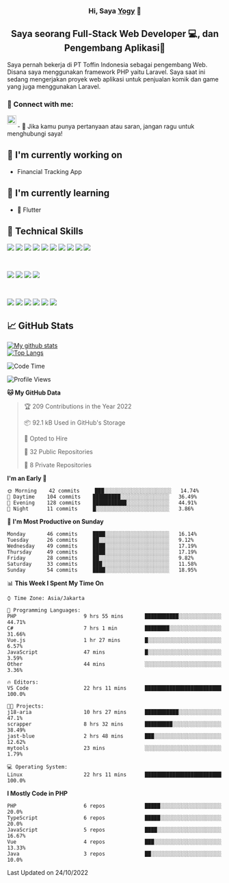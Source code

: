 <h3 align="center">
Hi, Saya <a href="#" target="_blank" rel="noreferrer">Yogy</a> 👋
</h3>

<h2 align="center">
Saya seorang Full-Stack Web Developer 💻, dan Pengembang Aplikasi📱
</h2>

Saya pernah bekerja di PT Toffin Indonesia sebagai pengembang Web. Disana saya menggunakan framework PHP yaitu Laravel. Saya saat ini sedang mengerjakan proyek web aplikasi untuk penjualan komik dan game yang juga menggunakan Laravel.

### 🤝 Connect with me:

<a href="https://www.linkedin.com/in/yogyphang/"><img align="left" src="https://raw.githubusercontent.com/yushi1007/yushi1007/main/images/linkedin.svg" alt="Nothing628 | LinkedIn" width="21px"/></a>
<!-- <a href="https://instagram.com/yushi.95"><img align="left" src="https://raw.githubusercontent.com/yushi1007/yushi1007/main/images/instagram.svg" alt="Nothing628 | Instagram" width="21px"/></a> -->
</br>
- 💬 Jika kamu punya pertanyaan atau saran, jangan ragu untuk menghubungi saya!

## 🔭 I'm currently working on

- Financial Tracking App

## 🌱 I'm currently learning

- 📱 Flutter

## 💼 Technical Skills

![](https://img.shields.io/badge/Code-Vue-informational?style=flat&logo=vue.js&color=4FC08D)
![](https://img.shields.io/badge/Code-React-informational?style=flat&logo=react&color=61DAFB)
![](https://img.shields.io/badge/Code-Redux-informational?style=flat&logo=Redux&color=764ABC)
![](https://img.shields.io/badge/Code-JavaScript-informational?style=flat&logo=JavaScript&color=F7DF1E)
![](https://img.shields.io/badge/Code-Typescript-informational?style=flat&logo=TypeScript&color=3178C6)
![](https://img.shields.io/badge/Code-HTML5-informational?style=flat&logo=HTML5&color=E34F26)
![](https://img.shields.io/badge/Code-PostgreSQL-informational?style=flat&logo=PostgreSQL&color=336791)
![](https://img.shields.io/badge/Code-SQLite-informational?style=flat&logo=SQLite&color=003B57)
![](https://img.shields.io/badge/Code-PHP-informational?style=flat&logo=php&color=777BB4)
![](https://img.shields.io/badge/Code-CSharp-informational?style=flat&logo=C%20Sharp&color=239120)

</br>

![](https://img.shields.io/badge/Style-Bootstrap-informational?style=flat&logo=Bootstrap&color=7952B3)
![](https://img.shields.io/badge/Style-CSS3-informational?style=flat&logo=CSS3&color=1572B6)
![](https://img.shields.io/badge/Style-styled--components-informational?style=flat&logo=styled-components&color=DB7093)
![](https://img.shields.io/badge/Style-Material--UI-informational?style=flat&logo=Material-UI&color=0081CB)


</br>

![](https://img.shields.io/badge/Tools-Figma-informational?style=flat&logo=Figma&color=F24E1E)
![](https://img.shields.io/badge/Tools-NPM-informational?style=flat&logo=NPM&color=CB3837)
![](https://img.shields.io/badge/Tools-Yarn-informational?style=flat&logo=Yarn&color=2C8EBB)
![](https://img.shields.io/badge/Tools-Postman-informational?style=flat&logo=Postman&color=FF6C37)
![](https://img.shields.io/badge/Tools-Git-informational?style=flat&logo=Git&color=F05032)
![](https://img.shields.io/badge/Tools-GitHub-informational?style=flat&logo=GitHub&color=181717)

## 📈 GitHub Stats 

[![My github stats](https://github-readme-stats.vercel.app/api?username=nothing628)](https://github.com/nothing628)
</br>
[![Top Langs](https://github-readme-stats.vercel.app/api/top-langs/?username=nothing628)](https://github.com/nothing628)
</br>

<!--START_SECTION:waka-->
![Code Time](http://img.shields.io/badge/Code%20Time-620%20hrs%2017%20mins-blue)

![Profile Views](http://img.shields.io/badge/Profile%20Views-0-blue)

**🐱 My GitHub Data** 

> 🏆 209 Contributions in the Year 2022
 > 
> 📦 92.1 kB Used in GitHub's Storage 
 > 
> 💼 Opted to Hire
 > 
> 📜 32 Public Repositories 
 > 
> 🔑 8 Private Repositories  
 > 
**I'm an Early 🐤** 

```text
🌞 Morning    42 commits     ███░░░░░░░░░░░░░░░░░░░░░░   14.74% 
🌆 Daytime    104 commits    █████████░░░░░░░░░░░░░░░░   36.49% 
🌃 Evening    128 commits    ███████████░░░░░░░░░░░░░░   44.91% 
🌙 Night      11 commits     █░░░░░░░░░░░░░░░░░░░░░░░░   3.86%

```
📅 **I'm Most Productive on Sunday** 

```text
Monday       46 commits     ████░░░░░░░░░░░░░░░░░░░░░   16.14% 
Tuesday      26 commits     ██░░░░░░░░░░░░░░░░░░░░░░░   9.12% 
Wednesday    49 commits     ████░░░░░░░░░░░░░░░░░░░░░   17.19% 
Thursday     49 commits     ████░░░░░░░░░░░░░░░░░░░░░   17.19% 
Friday       28 commits     ██░░░░░░░░░░░░░░░░░░░░░░░   9.82% 
Saturday     33 commits     ███░░░░░░░░░░░░░░░░░░░░░░   11.58% 
Sunday       54 commits     ████░░░░░░░░░░░░░░░░░░░░░   18.95%

```


📊 **This Week I Spent My Time On** 

```text
⌚︎ Time Zone: Asia/Jakarta

💬 Programming Languages: 
PHP                      9 hrs 55 mins       ███████████░░░░░░░░░░░░░░   44.71% 
C#                       7 hrs 1 min         ████████░░░░░░░░░░░░░░░░░   31.66% 
Vue.js                   1 hr 27 mins        █░░░░░░░░░░░░░░░░░░░░░░░░   6.57% 
JavaScript               47 mins             █░░░░░░░░░░░░░░░░░░░░░░░░   3.59% 
Other                    44 mins             ░░░░░░░░░░░░░░░░░░░░░░░░░   3.36%

🔥 Editors: 
VS Code                  22 hrs 11 mins      █████████████████████████   100.0%

🐱‍💻 Projects: 
j18-aria                 10 hrs 27 mins      ███████████░░░░░░░░░░░░░░   47.1% 
scrapper                 8 hrs 32 mins       █████████░░░░░░░░░░░░░░░░   38.49% 
jast-blue                2 hrs 48 mins       ███░░░░░░░░░░░░░░░░░░░░░░   12.62% 
mytools                  23 mins             ░░░░░░░░░░░░░░░░░░░░░░░░░   1.79%

💻 Operating System: 
Linux                    22 hrs 11 mins      █████████████████████████   100.0%

```

**I Mostly Code in PHP** 

```text
PHP                      6 repos             █████░░░░░░░░░░░░░░░░░░░░   20.0% 
TypeScript               6 repos             █████░░░░░░░░░░░░░░░░░░░░   20.0% 
JavaScript               5 repos             ████░░░░░░░░░░░░░░░░░░░░░   16.67% 
Vue                      4 repos             ███░░░░░░░░░░░░░░░░░░░░░░   13.33% 
Java                     3 repos             ██░░░░░░░░░░░░░░░░░░░░░░░   10.0%

```



 Last Updated on 24/10/2022
<!--END_SECTION:waka-->

<!--
Saya 
I love the entire process of developing creative websites. I love the challenge of finding caches and spending time to meet new people. Learning how people hide things and where people are likely to look.

**nothing628/nothing628** is a ✨ _special_ ✨ repository because its `README.md` (this file) appears on your GitHub profile.

Here are some ideas to get you started:

- 🔭 I’m currently working on ...
- 🌱 I’m currently learning ...
- 👯 I’m looking to collaborate on ...
- 🤔 I’m looking for help with ...
- 💬 Ask me about ...
- 📫 How to reach me: ...
- 😄 Pronouns: ...
- ⚡ Fun fact: ...
-->

